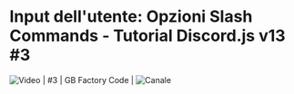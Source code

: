 # Input dell'utente: Opzioni Slash Commands - Tutorial Discord.js v13 #3

![Video](https://youtu.be/opMIgrw_9c8) | #3 |  GB Factory Code | ![Canale](https://www.youtube.com/channel/UCO8qGdzY_vZuBzri8bC7dOQ)